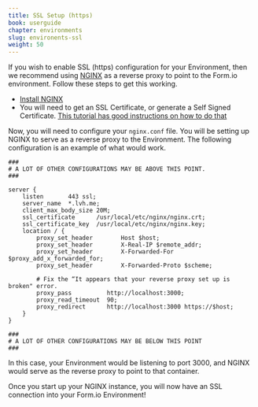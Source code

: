 ```yaml
---
title: SSL Setup (https)
book: userguide
chapter: environments
slug: environents-ssl
weight: 50
---
```

If you wish to enable SSL (https) configuration for your Environment, then we recommend using [NGINX](https://www.nginx.com) as a reverse proxy to point to the Form.io environment. Follow these steps to get this working.

 - [Install NGINX](https://www.nginx.com/resources/admin-guide/installing-nginx-open-source/)
 - You will need to get an SSL Certificate, or generate a Self Signed Certificate. [This tutorial has good instructions on how to do that](https://www.digitalocean.com/community/tutorials/how-to-create-an-ssl-certificate-on-nginx-for-ubuntu-14-04)

Now, you will need to configure your `nginx.conf` file. You will be setting up NGINX to serve as a reverse proxy to the Environment. The following configuration is an example of what would work.

    ###
    # A LOT OF OTHER CONFIGURATIONS MAY BE ABOVE THIS POINT.
    ###

    server {
        listen       443 ssl;
        server_name  *.lvh.me;
        client_max_body_size 20M;
        ssl_certificate      /usr/local/etc/nginx/nginx.crt;
        ssl_certificate_key  /usr/local/etc/nginx/nginx.key;
        location / {
            proxy_set_header        Host $host;
            proxy_set_header        X-Real-IP $remote_addr;
            proxy_set_header        X-Forwarded-For $proxy_add_x_forwarded_for;
            proxy_set_header        X-Forwarded-Proto $scheme;

            # Fix the “It appears that your reverse proxy set up is broken" error.
            proxy_pass          http://localhost:3000;
            proxy_read_timeout  90;
            proxy_redirect      http://localhost:3000 https://$host;
        }
    }

    ###
    # A LOT OF OTHER CONFIGURATIONS MAY BE BELOW THIS POINT
    ###

In this case, your Environment would be listening to port 3000, and NGINX would serve as the reverse proxy to point to that container.

Once you start up your NGINX instance, you will now have an SSL connection into your Form.io Environment!
